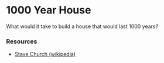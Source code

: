 # 1000 Year House

What would it take to build a house that would last 1000 years?

### Resources

- [Stave Church (wikipedia)](https://en.wikipedia.org/wiki/Stave_church)